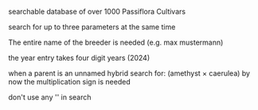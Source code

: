 searchable database of over 1000 Passiflora Cultivars

search for up to three parameters at the same time

The entire name of the breeder is needed (e.g. max mustermann)

the year entry takes four digit years (2024)

when a parent is an unnamed hybrid search for: (amethyst  × caerulea)
by now the multiplication sign is needed

don't use any '' in search

